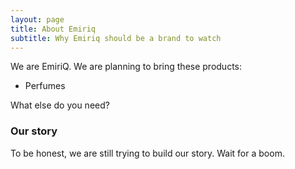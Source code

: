 ```yaml
---
layout: page
title: About Emiriq
subtitle: Why Emiriq should be a brand to watch
---
```


We are EmiriQ. We are planning to bring these products:

- Perfumes

What else do you need?

### Our story

To be honest, we are still trying to build our story. Wait for a boom.
